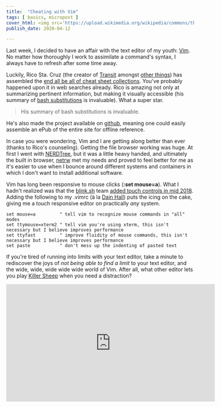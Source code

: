 ```yaml
---
title:  "Cheating with Vim"
tags: [ basics, micropost ]
cover_html: <img src='https://upload.wikimedia.org/wikipedia/commons/thumb/9/9f/Vimlogo.svg/256px-Vimlogo.svg.png' />
publish_date: 2020-04-12

---
```


Last week, I decided to have an affair with the text editor of my youth:
[Vim](https://devhints.io/vim). No matter how thoroughly I work to assimilate a
command's syntax, I always have to refresh after some time away.

Luckily, Rico Sta. Cruz (the creator of
[Transit](http://ricostacruz.com/jquery.transit/) amongst
[other things](https://github.com/rstacruz)) has assembled the
[end all be all of cheat sheet collections](https://devhints.io/). You've
probably happened upon it in web searches already. Rico is amazing not only at
summarizing pertinent information, but making it visually accessible (his
summary of [bash substitutions](https://devhints.io/bash#substitution) is
invaluable). What a super star.

> His summary of bash substitutions is invaluable.

He's also made the project available on
[github](https://github.com/rstacruz/cheatsheets), meaning one could easily
assemble an ePub of the entire site for offline reference.

In case you were wondering, Vim and I are getting along better than ever (thanks
to Rico's counseling). Getting the file browser working was huge. At first I
went with [NERDTree](https://github.com/preservim/nerdtree), but it was a little
heavy handed, and ultimately the built in browser,
[netrw](https://shapeshed.com/vim-netrw/) met my needs and proved to feel better
for me as it's easier to use when I bounce around different systems and
containers in which I don't want to install additional software.

Vim has long been responsive to mouse clicks (**:set mouse=a**). What I hadn't
realized was that the [blink.sh](/its-terminal) team
[added touch controls in mid 2018](https://github.com/blinksh/blink/issues/395).
Adding the following to my .vimrc (à la
[Dain Hall](http://www.dainger.us/blog_posts/using-your-mouse-in-vim)) puts the
icing on the cake, giving me a touch responsive editor on practically _any_
system.

```vim
set mouse=a         " tell vim to recognize mouse commands in "all" modes
set ttymouse=xterm2 " tell vim you're using xterm, this isn't necessary but I believe improves performance
set ttyfast         " improve fluidity of mouse commands, this isn't necessary but I believe improves performance
set paste           " don't mess up the indenting of pasted text
```

If you're tired of running into limits with your text editor, take a minute to
rediscover the joys of _not being able to find a limit_ to your text editor, and
the wide, wide, wide wide wide world of Vim. After all, what other editor lets
you play [Killer Sheep](https://github.com/vim/killersheep) when you need a
distraction?

<iframe width="560" height="315" src="https://www.youtube.com/embed/UqvvRxqu_eg" loading="lazy" frameborder="0" allow="accelerometer; autoplay; encrypted-media; gyroscope; picture-in-picture" allowfullscreen></iframe>
